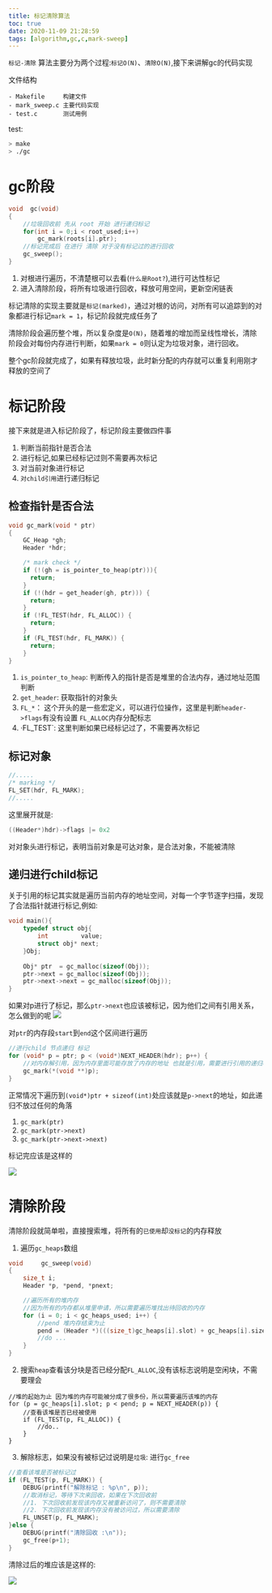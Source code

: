 ```yaml
---
title: 标记清除算法
toc: true
date: 2020-11-09 21:28:59
tags: [algorithm,gc,c,mark-sweep]
---
```


`标记-清除` 算法主要分为两个过程:`标记O(N)`、`清除O(N)`,接下来讲解gc的代码实现

文件结构
```
- Makefile     构建文件
- mark_sweep.c 主要代码实现
- test.c       测试用例
```

test:
```sh
> make
> ./gc
```

# gc阶段
```c
void  gc(void)
{
    //垃圾回收前 先从 root 开始 进行递归标记
    for(int i = 0;i < root_used;i++)
        gc_mark(roots[i].ptr);
    //标记完成后 在进行 清除 对于没有标记过的进行回收
    gc_sweep();
}
```
1. 对根进行遍历，不清楚根可以去看(`什么是Root?`),进行可达性标记
2. 进入清除阶段，将所有垃圾进行回收，释放可用空间，更新空闲链表

标记清除的实现主要就是`标记(marked)`，通过对根的访问，对所有可以追踪到的对象都进行标记`mark = 1`，标记阶段就完成任务了

清除阶段会遍历整个堆，所以复杂度是`O(N)`，随着堆的增加而呈线性增长，清除阶段会对每份内存进行判断，如果`mark = 0`则认定为垃圾对象，进行回收。

整个gc阶段就完成了，如果有释放垃圾，此时新分配的内存就可以重复利用刚才释放的空间了

# 标记阶段
接下来就是进入标记阶段了，标记阶段主要做四件事
1. 判断当前指针是否合法
2. 进行标记,如果已经标记过则不需要再次标记
3. 对当前对象进行标记
4. `对child引用`进行递归标记

## 检查指针是否合法
```c
void gc_mark(void * ptr)
{
    GC_Heap *gh;
    Header *hdr;

    /* mark check */
    if (!(gh = is_pointer_to_heap(ptr))){
      return;
    } 
    if (!(hdr = get_header(gh, ptr))) {
      return;
    }
    if (!FL_TEST(hdr, FL_ALLOC)) {
      return;
    }
    if (FL_TEST(hdr, FL_MARK)) {
      return;
    }
}
```
1. `is_pointer_to_heap`: 判断传入的指针是否是堆里的合法内存，通过地址范围判断
2. `get_header`: 获取指针的对象头
3. `FL_*`： 这个开头的是一些宏定义，可以进行位操作，这里是判断`header->flags`有没有设置 `FL_ALLOC`内存分配标志
4. ·FL_TEST`: 这里判断如果已经标记过了，不需要再次标记

## 标记对象
```c
//.....
/* marking */
FL_SET(hdr, FL_MARK);
//.....
```
这里展开就是:
```c
((Header*)hdr)->flags |= 0x2
```
对对象头进行标记，表明当前对象是可达对象，是合法对象，不能被清除

## 递归进行child标记
关于引用的标记其实就是遍历当前内存的地址空间，对每一个字节逐字扫描，发现了合法指针就进行标记,例如:
```c
void main(){
    typedef struct obj{
        int         value;
        struct obj* next;
    }Obj;
    
    Obj* ptr  = gc_malloc(sizeof(Obj));
    ptr->next = gc_malloc(sizeof(Obj));
    ptr->next->next = gc_malloc(sizeof(Obj));
}
```
如果对p进行了标记，那么`ptr->next`也应该被标记，因为他们之间有引用关系，怎么做到的呢
![](/images/blog/gc-learning/CGEMWKIOUD.png)

对`ptr`的内存段`start`到`end`这个区间进行遍历
```c
//进行child 节点递归 标记
for (void* p = ptr; p < (void*)NEXT_HEADER(hdr); p++) {
    //对内存解引用，因为内存里面可能存放了内存的地址 也就是引用，需要进行引用的递归标记
    gc_mark(*(void **)p);
}
```
正常情况下遍历到`(void*)ptr + sizeof(int)`处应该就是`p->next`的地址，如此递归不放过任何的角落

1. `gc_mark(ptr)`
2. `gc_mark(ptr->next)`
3. `gc_mark(ptr->next->next)`

标记完应该是这样的

![](/images/blog/gc-learning/MTGYOASCJV.png)

# 清除阶段
清除阶段就简单啦，直接搜索堆，将所有的`已使用`却`没标记`的内存释放

1. 遍历`gc_heaps`数组
```c
void     gc_sweep(void)
{
    size_t i;
    Header *p, *pend, *pnext;

    //遍历所有的堆内存
    //因为所有的内存都从堆里申请，所以需要遍历堆找出待回收的内存
    for (i = 0; i < gc_heaps_used; i++) {
        //pend 堆内存结束为止
        pend = (Header *)(((size_t)gc_heaps[i].slot) + gc_heaps[i].size);
        //do ...
    }
}
```

2. 搜索`heap`查看该分块是否已经分配`FL_ALLOC`,没有该标志说明是空闲块，不需要理会
```
//堆的起始为止 因为堆的内存可能被分成了很多份，所以需要遍历该堆的内存
for (p = gc_heaps[i].slot; p < pend; p = NEXT_HEADER(p)) {
    //查看该堆是否已经被使用
    if (FL_TEST(p, FL_ALLOC)) {
        //do..
    }
}
```

3. 解除标志，如果没有被标记过说明是`垃圾`: 进行`gc_free`
```c
//查看该堆是否被标记过
if (FL_TEST(p, FL_MARK)) {
    DEBUG(printf("解除标记 : %p\n", p));
    //取消标记，等待下次来回收，如果在下次回收前
    //1. 下次回收前发现该内存又被重新访问了，则不需要清除
    //2. 下次回收前发现该内存没有被访问过，所以需要清除
    FL_UNSET(p, FL_MARK);
}else {
    DEBUG(printf("清除回收 :\n"));
    gc_free(p+1);
}
```

清除过后的堆应该是这样的:

![](/images/blog/gc-learning/QNEBMISJRH.png)
